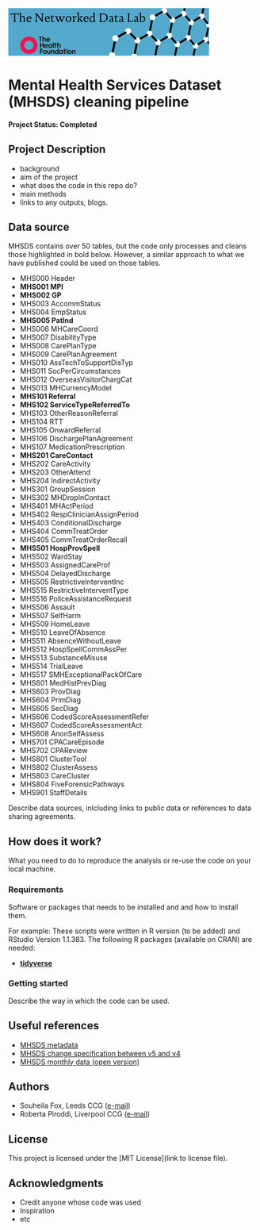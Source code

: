 <img src="ndlbanner.png" width="405" height="96">

# Mental Health Services Dataset (MHSDS) cleaning pipeline

#### Project Status: Completed

## Project Description

- background
- aim of the project
- what does the code in this repo do?
- main methods
- links to any outputs, blogs. 

## Data source

MHSDS contains over 50 tables, but the code only processes and cleans those highlighted in bold below. However, a similar approach to what we have published could be used on those tables.

- MHS000 Header
- **MHS001 MPI**
- **MHS002 GP**
- MHS003 AccommStatus
- MHS004 EmpStatus
- **MHS005 PatInd**
- MHS006 MHCareCoord
- MHS007 DisabilityType
- MHS008 CarePlanType
- MHS009 CarePlanAgreement
- MHS010 AssTechToSupportDisTyp
- MHS011 SocPerCircumstances
- MHS012 OverseasVisitorChargCat
- MHS013 MHCurrencyModel
- **MHS101 Referral**
- **MHS102 ServiceTypeReferredTo**
- MHS103 OtherReasonReferral
- MHS104 RTT
- MHS105 OnwardReferral
- MHS106 DischargePlanAgreement
- MHS107 MedicationPrescription
- **MHS201 CareContact**
- MHS202 CareActivity
- MHS203 OtherAttend
- MHS204 IndirectActivity
- MHS301 GroupSession
- MHS302 MHDropInContact
- MHS401 MHActPeriod
- MHS402 RespClinicianAssignPeriod
- MHS403 ConditionalDischarge
- MHS404 CommTreatOrder
- MHS405 CommTreatOrderRecall
- **MHS501 HospProvSpell**
- MHS502 WardStay
- MHS503 AssignedCareProf
- MHS504 DelayedDischarge
- MHS505 RestrictiveInterventInc
- MHS515 RestrictiveInterventType
- MHS516 PoliceAssistanceRequest
- MHS506 Assault
- MHS507 SelfHarm
- MHS509 HomeLeave
- MHS510 LeaveOfAbsence
- MHS511 AbsenceWithoutLeave
- MHS512 HospSpellCommAssPer
- MHS513 SubstanceMisuse
- MHS514 TrialLeave
- MHS517 SMHExceptionalPackOfCare
- MHS601 MedHistPrevDiag
- MHS603 ProvDiag
- MHS604 PrimDiag
- MHS605 SecDiag
- MHS606 CodedScoreAssessmentRefer
- MHS607 CodedScoreAssessmentAct
- MHS608 AnonSelfAssess
- MHS701 CPACareEpisode
- MHS702 CPAReview
- MHS801 ClusterTool
- MHS802 ClusterAssess
- MHS803 CareCluster
- MHS804 FiveForensicPathways
- MHS901 StaffDetails

Describe data sources, inlcluding links to public data or references to data sharing agreements. 

## How does it work?

What you need to do to reproduce the analysis or re-use the code on your local machine.  

### Requirements

Software or packages that needs to be installed and and how to install them.

For example:
These scripts were written in R version (to be added) and RStudio Version 1.1.383. 
The following R packages (available on CRAN) are needed: 
* [**tidyverse**](https://www.tidyverse.org/)

### Getting started

Describe the way in which the code can be used. 

## Useful references

- [MHSDS metadata](https://nhs-prod.global.ssl.fastly.net/binaries/content/assets/website-assets/isce/dcb0011/0011292020datasetspec-v1.1.xlsm)
- [MHSDS change specification between v5 and v4](https://nhs-prod.global.ssl.fastly.net/binaries/content/assets/website-assets/isce/dcb0011/0011292020changespec-v1.1.pdf)
- [MHSDS monthly data (open version)](https://digital.nhs.uk/data-and-information/publications/statistical/mental-health-services-monthly-statistics)

## Authors

- Souheila Fox, Leeds CCG ([e-mail](souheila.fox@nhs.net))
- Roberta Piroddi, Liverpool CCG ([e-mail](roberta.piroddi@liverpoolccg.nhs.uk))

## License

This project is licensed under the [MIT License](link to license file).

## Acknowledgments

* Credit anyone whose code was used
* Inspiration
* etc
